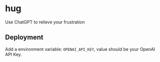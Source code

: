 # hug
Use ChatGPT to relieve your frustration
## Deployment
Add a environment variable: `OPENAI_API_KEY`, value should be your OpenAI API Key.
